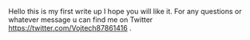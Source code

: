 Hello this is my first write up I hope you will like it. For any questions or whatever message u can find me on Twitter https://twitter.com/Vojtech87861416 . 
